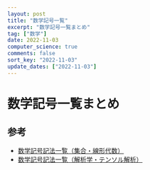 ```yaml
---
layout: post
title: "数学記号一覧"
excerpt: "数学記号一覧まとめ"
tag: ["数学"]
date: 2022-11-03
computer_science: true
comments: false
sort_key: "2022-11-03"
update_dates: ["2022-11-03"]
---
```


# 数学記号一覧まとめ

## 参考
 - [数学記号記法一覧（集合・線形代数）](https://zenn.dev/wsuzume/articles/b0b3a51cac5d7fe4555b)
 - [数学記号記法一覧（解析学・テンソル解析）](https://zenn.dev/wsuzume/articles/d3e88a408dc235)
